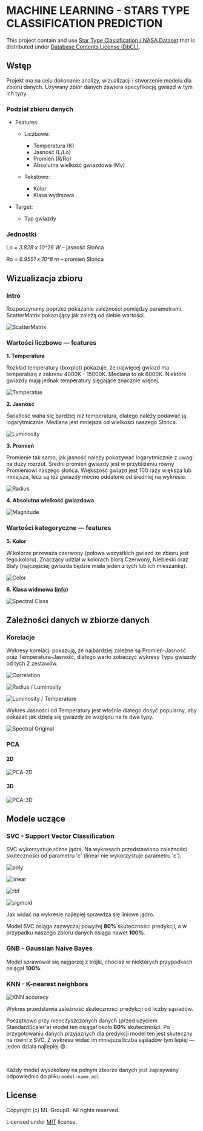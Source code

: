 # MACHINE LEARNING - STARS TYPE CLASSIFICATION PREDICTION

This project contain and use [Star Type Classification / NASA Dataset](https://www.kaggle.com/brsdincer/star-type-classification)
that is distributed under [Database Contents License (DbCL)](https://opendatacommons.org/licenses/dbcl/dbcl-10.txt).

## Wstęp

Projekt ma na celu dokonanie analizy, wizualizacji i stworzenie modelu dla zbioru danych. Używany zbiór danych zawiera
specyfikację gwiazd w tym ich typy.


### Podział zbioru danych

* Features:

    * Liczbowe:
        * Temperatura (K)
        * Jasność (L/Lo)
        * Promień (R/Ro)
        * Absolutna wielkość gwiazdowa (Mv)

    * Tekstowe:
        * Kolor
        * Klasa wydmowa

* Target:
    * Typ gwiazdy

### Jednostki

Lo = _3.828 x 10^26 W_ – jasność Słońca

Ro = _6.9551 x 10^8 m_ – promień Słońca

## Wizualizacja zbioru

### Intro

Rozpoczynamy poprzez pokazanie zależności pomiędzy parametrami. ScatterMatrix pokazujący jak zależą od siebie wartości.

![ScatterMatrix](./img/scatter_matrix.png)

### Wartości liczbowe — features

__1. Temperatura__

Rozkład temperatury (boxplot) pokazuje, że najwięcej gwiazd ma temperaturę z zakresu 4000K - 15000K. Mediana to ok
6000K. Niektóre gwiazdy mają jednak temperatury sięgające znacznie więcej.

![Temperatue](./img/temp.png)


__2. Jasność__

Światłość waha się bardziej niż temperatura, dlatego należy podawać ją logarytmicznie. Mediana jest mniejsza od
wielkości naszego Słońca.

![Luminosity](./img/lum.png)


__3. Promień__

Promienie tak samo, jak jasność należy pokazywać logarytmicznie z uwagi na duży rozrzut. Średni promień gwiazdy jest w
przybliżeniu równy Promieniowi naszego słońca. Większość gwiazd jest 100 razy większa lub mniejsza, lecz są też gwiazdy
mocno oddalone od średniej na wykresie.

![Radius](./img/radius.png)


__4. Absolutna wielkość gwiazdowa__

![Magnitude](./img/magn.png)


### Wartości kategoryczne — features

__5. Kolor__

W kolorze przeważa czerwony (połowa wszystkich gwiazd ze zbioru jest tego koloru). Znaczący udział w kolorach biorą
Czerwony, Niebieski oraz Biały (najczęściej gwiazda będzie miała jeden z tych lub ich mieszankę).

![Color](./img/color.png)


__6. Klasa widmowa ([info](https://en.wikipedia.org/wiki/Asteroid_spectral_types))__

![Spectral Class](./img/spec.png)

## Zależności danych w zbiorze danych

### Korelacje

Wykresy korelacji pokazują, że najbardziej zależne są Promień-Jasność oraz Temperatura-Jasność, dlatego warto zobaczyć
wykresy Typu gwiazdy od tych 2 zestawów.

![Correlation](./img/corel.png)

![Radius / Luminosity](./img/radius-lum.png)

![Luminosity / Temperature](./img/lum-temp.png)

Wykres Jasności od Temperatury jest właśnie dlatego dosyć popularny, aby pokazać jak dzielą się gwiazdy ze względu na te
dwa typy.

![Spectral Original](https://astropolis.pl/uploads/post-29939-0-90749600-1460753620.jpg)

### PCA

#### 2D

![PCA-2D](./img/pca-2d.png)

#### 3D

![PCA-3D](./img/pca-3d.gif)

## Modele uczące

### SVC - Support Vector Classification

SVC wykorzystuje różne jądra. Na wykresach przedstawiono zależności skuteczności od parametru 'c' (linear nie wykorzystuje parametru 'c').

![poly](./img/poly.png)

![linear](./img/lin.png)

![rbf](./img/rbf.png)

![sigmoid](./img/sigmoid.png)

Jak widać na wykresie najlepiej sprawdza się liniowe jądro.

Model SVC osiąga zazwyczaj powyżej __80%__ skuteczności predykcji, a w przypadku naszego zbioru danych osiąga nawet __100%__.

### GNB - Gaussian Naive Bayes

Model sprawował się najgorzej z trójki, chociaż w niektórych przypadkach osiągał __100%__.

### KNN - K-nearest neighbors

![KNN accuracy](./img/knn-acc.png)

Wykres przedstawia zależność skuteczności predykcji od liczby sąsiadów.

Początkowo przy nieoczyszczonych danych (przed użyciem StandardScaler'a) model ten osiągał około __60%__ skuteczności.
Po przygotowaniu danych przyjaznych dla predykcji model ten jest skuteczny na równi z SVC.
Z wykresu widać im mniejsza liczba sąsiadów tym lepiej — jeden działa najlepiej 😄.

<br/>

Każdy model wyszkolony na pełnym zbiorze danych jest zapisywany odpowiednio do pliku
`model-name.mdl`

## License

Copyright (c) ML-GroupB. All rights reserved.

Licensed under [MIT](./LICENSE) license.